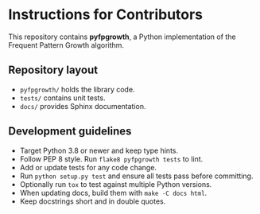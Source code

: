 # Instructions for Contributors

This repository contains **pyfpgrowth**, a Python implementation of the
Frequent Pattern Growth algorithm.

## Repository layout
- `pyfpgrowth/` holds the library code.
- `tests/` contains unit tests.
- `docs/` provides Sphinx documentation.

## Development guidelines
- Target Python 3.8 or newer and keep type hints.
- Follow PEP 8 style. Run `flake8 pyfpgrowth tests` to lint.
- Add or update tests for any code change.
- Run `python setup.py test` and ensure all tests pass before committing.
- Optionally run `tox` to test against multiple Python versions.
- When updating docs, build them with `make -C docs html`.
- Keep docstrings short and in double quotes.

